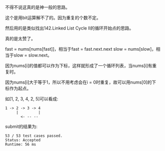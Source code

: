 不得不说这真的是神一般的思路。

这个是用bit运算解不了的。因为重复的个数不定。

然后用的是类似找出142.Linked List Cycle II的循环开始点的思路。

真的是太赞了。

fast = nums[nums[fast]]，相当于fast = fast.next.next
slow = nums[slow]，相当于slow = slow.next。

因为nums[i]的值都可以作为下标，这样就形成了一个循环列表，当nums[i]有重复时。

因为nums[i]大于等于1，所以不用考虑会在i = 0时重复，故可以用nums[0]的下标作为起点。

如[1, 2, 3, 4, 2, 5]可以看成:

    1 -> 2 -> 3 -> 4
         |         |
           <- -- --

submit的结果为:
```
53 / 53 test cases passed.
Status: Accepted
Runtime: 56 ms
```
